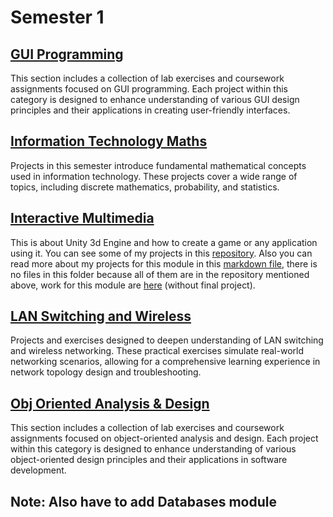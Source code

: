 # Semester 1

## [GUI Programming](/Year2/Sem1/GUI%20Programming)

This section includes a collection of lab exercises and coursework assignments focused on GUI programming. Each project within this category is designed to enhance understanding of various GUI design principles and their applications in creating user-friendly interfaces.

## [Information Technology Maths](/Year2/Sem1/Information%20Technology%20Maths)

Projects in this semester introduce fundamental mathematical concepts used in information technology. These projects cover a wide range of topics, including discrete mathematics, probability, and statistics.

## [Interactive Multimedia](/Year2/Sem1/Interactive%20Multimedia)

This is about Unity 3d Engine and how to create a game or any application using it. You can see some of my projects in this [repository](https://github.com/DanyilT/Unity-babysitter). Also you can read more about my projects for this module in this [markdown file](Sem1/Interactive%20Multimedia/CreateWithCode.md), there is no files in this folder because all of them are in the repository mentioned above, work for this module are [here](https://github.com/DanyilT/Unity-babysitter/tree/Junior-Programmer/Create%20with%20Code) (without final project).

## [LAN Switching and Wireless](/Year2/Sem1/LAN%20Switching%20and%20Wireless)

Projects and exercises designed to deepen understanding of LAN switching and wireless networking. These practical exercises simulate real-world networking scenarios, allowing for a comprehensive learning experience in network topology design and troubleshooting.

## [Obj Oriented Analysis & Design](/Year2/Sem1/Obj%20Oriented%20Analysis%20&%20Design)

This section includes a collection of lab exercises and coursework assignments focused on object-oriented analysis and design. Each project within this category is designed to enhance understanding of various object-oriented design principles and their applications in software development.

## Note: Also have to add Databases module
